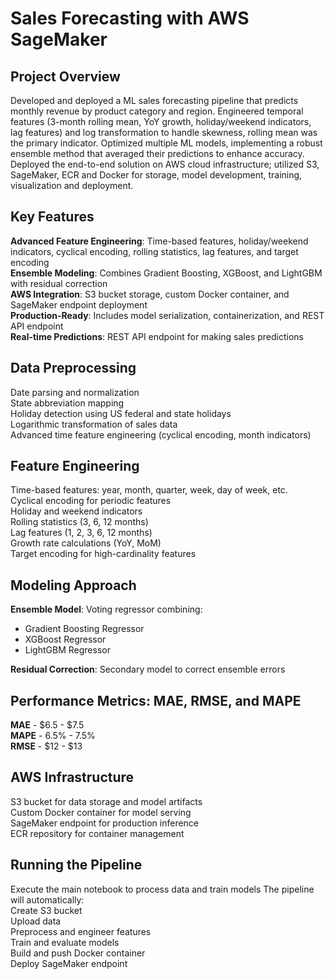 # Sales Forecasting with AWS SageMaker

## Project Overview
Developed and deployed a ML sales forecasting pipeline that predicts monthly revenue by product category and region. Engineered temporal features (3-month rolling mean, YoY growth, holiday/weekend indicators, lag features) and log transformation to handle skewness, rolling mean was the primary indicator. Optimized multiple ML models, implementing a robust ensemble method that averaged their predictions to enhance accuracy. Deployed the end-to-end solution on AWS cloud infrastructure; utilized S3, SageMaker, ECR and Docker for storage, model development, training, visualization and deployment.

## Key Features
**Advanced Feature Engineering**: Time-based features, holiday/weekend indicators, cyclical encoding, rolling statistics, lag features, and target encoding              
**Ensemble Modeling**: Combines Gradient Boosting, XGBoost, and LightGBM with residual correction                 
**AWS Integration**: S3 bucket storage, custom Docker container, and SageMaker endpoint deployment           
**Production-Ready**: Includes model serialization, containerization, and REST API endpoint            
**Real-time Predictions**: REST API endpoint for making sales predictions           

## Data Preprocessing
Date parsing and normalization      
State abbreviation mapping        
Holiday detection using US federal and state holidays           
Logarithmic transformation of sales data            
Advanced time feature engineering (cyclical encoding, month indicators)            

## Feature Engineering
Time-based features: year, month, quarter, week, day of week, etc.         
Cyclical encoding for periodic features        
Holiday and weekend indicators           
Rolling statistics (3, 6, 12 months)         
Lag features (1, 2, 3, 6, 12 months)        
Growth rate calculations (YoY, MoM)           
Target encoding for high-cardinality features         

## Modeling Approach
**Ensemble Model**: Voting regressor combining:       
  - Gradient Boosting Regressor           
  - XGBoost Regressor         
  - LightGBM Regressor
      
**Residual Correction**: Secondary model to correct ensemble errors

## Performance Metrics: MAE, RMSE, and MAPE
**MAE** - $6.5 - $7.5      
**MAPE** - 6.5% - 7.5%            
**RMSE** - $12 - $13        

## AWS Infrastructure
S3 bucket for data storage and model artifacts            
Custom Docker container for model serving           
SageMaker endpoint for production inference         
ECR repository for container management     

## Running the Pipeline
Execute the main notebook to process data and train models
The pipeline will automatically:            
  Create S3 bucket       
  Upload data            
  Preprocess and engineer features          
  Train and evaluate models                 
  Build and push Docker container       
  Deploy SageMaker endpoint        
